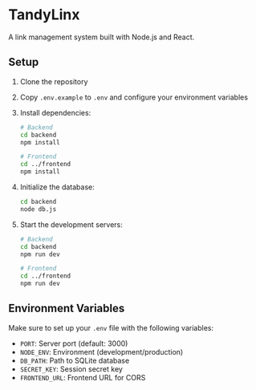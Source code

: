 # TandyLinx

A link management system built with Node.js and React.

## Setup

1. Clone the repository
2. Copy `.env.example` to `.env` and configure your environment variables
3. Install dependencies:
   ```bash
   # Backend
   cd backend
   npm install

   # Frontend
   cd ../frontend
   npm install
   ```

4. Initialize the database:
   ```bash
   cd backend
   node db.js
   ```

5. Start the development servers:
   ```bash
   # Backend
   cd backend
   npm run dev

   # Frontend
   cd ../frontend
   npm run dev
   ```

## Environment Variables

Make sure to set up your `.env` file with the following variables:
- `PORT`: Server port (default: 3000)
- `NODE_ENV`: Environment (development/production)
- `DB_PATH`: Path to SQLite database
- `SECRET_KEY`: Session secret key
- `FRONTEND_URL`: Frontend URL for CORS
